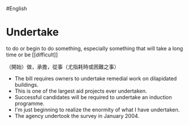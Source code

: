 #English 

# Undertake

to do or begin to do something, especially something that will take a long time or be [[difficult]]

（開始）做，承擔，從事（尤指耗時或困難之事）

- The bill requires owners to undertake remedial work on dilapidated buildings.
- This is one of the largest aid projects ever undertaken.
- Successful candidates will be required to undertake an induction programme.
- I'm just beginning to realize the enormity of what I have undertaken.
- The agency undertook the survey in January 2004.